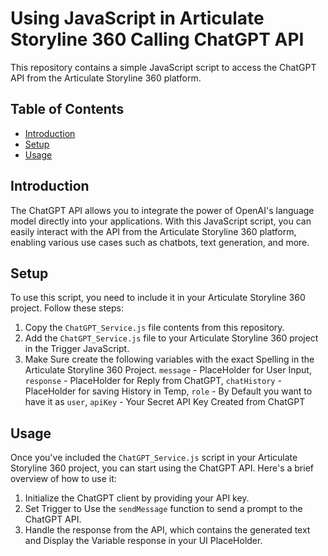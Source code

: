# Using JavaScript in Articulate Storyline 360 Calling ChatGPT API

This repository contains a simple JavaScript script to access the ChatGPT API from the Articulate Storyline 360 platform.

## Table of Contents

- [Introduction](#introduction)
- [Setup](#setup)
- [Usage](#usage)

## Introduction

The ChatGPT API allows you to integrate the power of OpenAI's language model directly into your applications. With this JavaScript script, you can easily interact with the API from the  Articulate Storyline 360 platform, enabling various use cases such as chatbots, text generation, and more.

## Setup

To use this script, you need to include it in your  Articulate Storyline 360 project. Follow these steps:

1. Copy the `ChatGPT_Service.js` file contents from this repository.
2. Add the `ChatGPT_Service.js` file to your  Articulate Storyline 360 project in the Trigger JavaScript.
3. Make Sure create the following variables with the exact Spelling in the  Articulate Storyline 360 Project. 
   `message` - PlaceHolder for User Input,
   `response` - PlaceHolder for Reply from ChatGPT,
   `chatHistory` - PlaceHolder for saving History in Temp,
   `role` - By Default you want to have it as `user`,
   `apiKey` - Your Secret API Key Created from ChatGPT
## Usage

Once you've included the `ChatGPT_Service.js` script in your  Articulate Storyline 360 project, you can start using the ChatGPT API. Here's a brief overview of how to use it:

1. Initialize the ChatGPT client by providing your API key.
2. Set Trigger to Use the `sendMessage` function to send a prompt to the ChatGPT API.
3. Handle the response from the API, which contains the generated text and Display the Variable response in your UI PlaceHolder.
